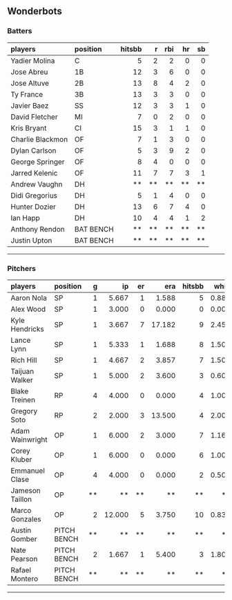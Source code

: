 ## Wonderbots

### Batters

 
|players          |position  | hitsbb|  r| rbi| hr| sb| 
|:----------------|:---------|------:|--:|---:|--:|--:| 
|Yadier Molina    |C         |      5|  2|   2|  0|  0| 
|Jose Abreu       |1B        |     12|  3|   6|  0|  0| 
|Jose Altuve      |2B        |     13|  8|   4|  2|  0| 
|Ty France        |3B        |     13|  3|   3|  0|  0| 
|Javier Baez      |SS        |     12|  3|   3|  1|  0| 
|David Fletcher   |MI        |      7|  0|   2|  0|  0| 
|Kris Bryant      |CI        |     15|  3|   1|  1|  0| 
|Charlie Blackmon |OF        |      7|  1|   3|  0|  0| 
|Dylan Carlson    |OF        |      5|  3|   9|  2|  0| 
|George Springer  |OF        |      8|  4|   0|  0|  0| 
|Jarred Kelenic   |OF        |     11|  7|   7|  3|  1| 
|Andrew Vaughn    |DH        |     **| **|  **| **| **| 
|Didi Gregorius   |DH        |      5|  1|   4|  0|  0| 
|Hunter Dozier    |DH        |     13|  6|   7|  4|  0| 
|Ian Happ         |DH        |     10|  4|   4|  1|  2| 
|Anthony Rendon   |BAT BENCH |     **| **|  **| **| **| 
|Justin Upton     |BAT BENCH |     **| **|  **| **| **| 

* * *

### Pitchers

 
|players         |position    |  g|     ip| er|    era| hitsbb|  whip| so|  w| sv| 
|:---------------|:-----------|--:|------:|--:|------:|------:|-----:|--:|--:|--:| 
|Aaron Nola      |SP          |  1|  5.667|  1|  1.588|      5| 0.882|  9|  1|  0| 
|Alex Wood       |SP          |  1|  3.000|  0|  0.000|      0| 0.000|  4|  0|  0| 
|Kyle Hendricks  |SP          |  1|  3.667|  7| 17.182|      9| 2.455|  1|  0|  0| 
|Lance Lynn      |SP          |  1|  5.333|  1|  1.688|      8| 1.500|  5|  0|  0| 
|Rich Hill       |SP          |  1|  4.667|  2|  3.857|      7| 1.500|  7|  0|  0| 
|Taijuan Walker  |SP          |  1|  5.000|  2|  3.600|      3| 0.600|  3|  0|  0| 
|Blake Treinen   |RP          |  4|  4.000|  0|  0.000|      4| 1.000|  6|  0|  0| 
|Gregory Soto    |RP          |  2|  2.000|  3| 13.500|      4| 2.000|  3|  0|  0| 
|Adam Wainwright |OP          |  1|  6.000|  2|  3.000|      7| 1.167|  2|  0|  0| 
|Corey Kluber    |OP          |  1|  6.000|  0|  0.000|      6| 1.000|  4|  1|  0| 
|Emmanuel Clase  |OP          |  4|  4.000|  0|  0.000|      2| 0.500|  5|  0|  2| 
|Jameson Taillon |OP          | **|     **| **|     **|     **|    **| **| **| **| 
|Marco Gonzales  |OP          |  2| 12.000|  5|  3.750|     10| 0.833| 10|  1|  0| 
|Austin Gomber   |PITCH BENCH | **|     **| **|     **|     **|    **| **| **| **| 
|Nate Pearson    |PITCH BENCH |  2|  1.667|  1|  5.400|      3| 1.800|  4|  0|  0| 
|Rafael Montero  |PITCH BENCH | **|     **| **|     **|     **|    **| **| **| **| 


* * *



